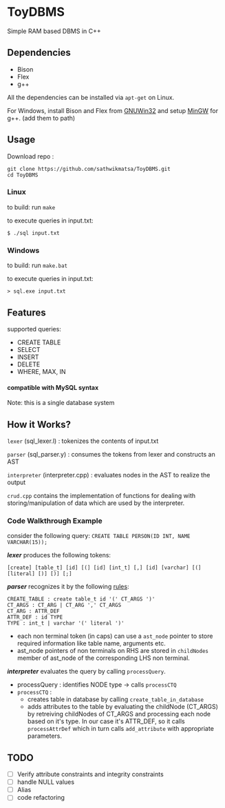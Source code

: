 # ToyDBMS
Simple RAM based DBMS in C++

## Dependencies
 - Bison
 - Flex
 - g++
 
 All the dependencies can be installed via `apt-get` on Linux.
 
 For Windows, install Bison and Flex from [GNUWin32](http://gnuwin32.sourceforge.net/packages.html) and setup [MinGW](https://sourceforge.net/projects/mingw-w64/) for g++. (add them to path)

## Usage
Download repo :
```
git clone https://github.com/sathwikmatsa/ToyDBMS.git
cd ToyDBMS
```

### Linux
to build: run `make`

to execute queries in input.txt:
```
$ ./sql input.txt
```

### Windows
to build: run `make.bat`

to execute queries in input.txt:
```
> sql.exe input.txt
```

## Features
supported queries:
- CREATE TABLE
- SELECT
- INSERT
- DELETE
- WHERE, MAX, IN
#### compatible with MySQL syntax
Note: this is a single database system

## How it Works?
`lexer` (sql_lexer.l) : tokenizes the contents of input.txt

`parser` (sql_parser.y) : consumes the tokens from lexer and constructs an AST

`interpreter` (interpreter.cpp) : evaluates nodes in the AST to realize the output

`crud.cpp` contains the implementation of functions for dealing with storing/manipulation of data which are used by the interpreter.

### Code Walkthrough Example
consider the following query: `CREATE TABLE PERSON(ID INT, NAME VARCHAR(15));`

**_lexer_** produces the following tokens: 
```
[create] [table_t] [id] [(] [id] [int_t] [,] [id] [varchar] [(] [literal] [)] [)] [;]
```
**_parser_** recognizes it by the following [rules](https://github.com/sathwikmatsa/ToyDBMS/blob/master/sql_parser.y#L262-#L323):
```
CREATE_TABLE : create table_t id '(' CT_ARGS ')'
CT_ARGS : CT_ARG | CT_ARG ',' CT_ARGS
CT_ARG : ATTR_DEF
ATTR_DEF : id TYPE
TYPE : int_t | varchar '(' literal ')'
```
* each non terminal token (in caps) can use a `ast_node` pointer to store required information like table name, arguments etc.
* ast_node pointers of non terminals on RHS are stored in `childNodes` member of ast_node of the corresponding LHS non terminal.

**_interpreter_** evaluates the query by calling `processQuery`.
* processQuery : identifies NODE type -> calls `processCTQ`
* `processCTQ` : 
     * creates table in database by calling `create_table_in_database`
     * adds attributes to the table by evaluating the childNode (CT_ARGS) by retreiving childNodes of CT_ARGS and processing each node based on it's type. In our case it's ATTR_DEF, so it calls `processAttrDef` which in turn calls `add_attribute` with appropriate parameters.
     
## TODO
- [ ] Verify attribute constraints and integrity constraints
- [ ] handle NULL values
- [ ] Alias
- [ ] code refactoring
